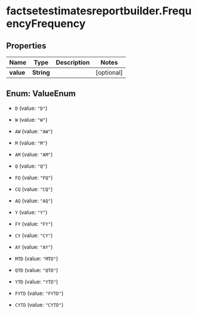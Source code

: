 # factsetestimatesreportbuilder.FrequencyFrequency

## Properties

Name | Type | Description | Notes
------------ | ------------- | ------------- | -------------
**value** | **String** |  | [optional] 



## Enum: ValueEnum


* `D` (value: `"D"`)

* `W` (value: `"W"`)

* `AW` (value: `"AW"`)

* `M` (value: `"M"`)

* `AM` (value: `"AM"`)

* `Q` (value: `"Q"`)

* `FQ` (value: `"FQ"`)

* `CQ` (value: `"CQ"`)

* `AQ` (value: `"AQ"`)

* `Y` (value: `"Y"`)

* `FY` (value: `"FY"`)

* `CY` (value: `"CY"`)

* `AY` (value: `"AY"`)

* `MTD` (value: `"MTD"`)

* `QTD` (value: `"QTD"`)

* `YTD` (value: `"YTD"`)

* `FYTD` (value: `"FYTD"`)

* `CYTD` (value: `"CYTD"`)




